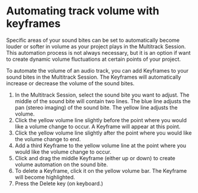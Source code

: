 # Automating track volume with keyframes

Specific areas of your sound bites can be set to automatically become louder or softer in volume as your project plays in the Multitrack Session. This automation process is not always necessary, but it is an option if want to create dynamic volume fluctuations at certain points of your project.

To automate the volume of an audio track, you can add Keyframes to your sound bites in the Multitrack Session. The Keyframes will automatically increase or decrease the volume of the sound bites.

1.	In the Multitrack Session, select the sound bite you want to adjust. The middle of the sound bite will contain two lines. The blue line adjusts the pan (stereo imaging) of the sound bite. The yellow line adjusts the volume. 
2.	Click the yellow volume line slightly before the point where you would like a volume change to occur. A Keyframe will appear at this point.
3.	Click the yellow volume line slightly after the point where you would like the volume change to end. 
4.	Add a third Keyframe to the yellow volume line at the point where you would like the volume change to occur.
5.	Click and drag the middle Keyframe (either up or down) to create volume automation on the sound bite.
6.	To delete a Keyframe, click it on the yellow volume bar. The Keyframe will become highlighted. 
7.	Press the Delete key (on keyboard.)